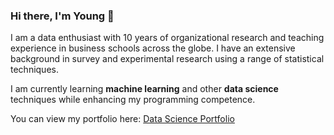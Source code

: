 ### Hi there, I'm Young 👋

I am a data enthusiast with 10 years of organizational research and teaching experience in business schools across the globe. I have an extensive background in survey and experimental research using a range of statistical techniques. 

I am currently learning **machine learning** and other **data science** techniques while enhancing my programming competence.

You can view my portfolio here: [Data Science Portfolio](https://bloonsinthesky.github.io/)
